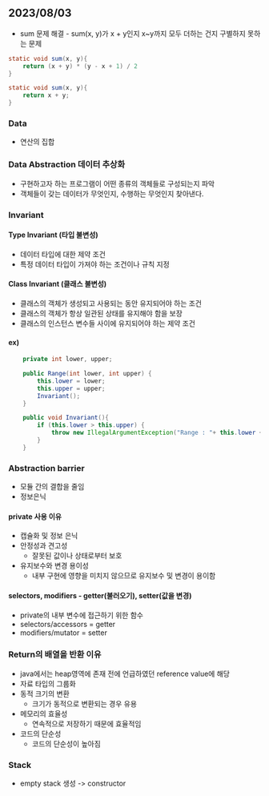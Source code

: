 ## 2023/08/03
* sum 문제 해결 - sum(x, y)가 x + y인지 x~y까지 모두 더하는 건지 구별하지 못하는 문제
```java
static void sum(x, y){
    return (x + y) * (y - x + 1) / 2
}

static void sum(x, y){
    return x + y;
}
```

### Data
* 연산의 집합

### Data Abstraction 데이터 추상화
* 구현하고자 하는 프로그램이 어떤 종류의 객체들로 구성되는지 파악
* 객체들이 갖는 데이터가 무엇인지, 수행하는 무엇인지 찾아낸다.

### Invariant
#### Type Invariant (타입 불변성)
* 데이터 타입에 대한 제약 조건
* 특정 데이터 타입이 가져야 하는 조건이나 규칙 지정 

#### Class Invariant (클래스 불변성)
* 클래스의 객체가 생성되고 사용되는 동안 유지되어야 하는 조건
* 클래스의 객체가 항상 일관된 상태를 유지해야 함을 보장
* 클래스의 인스턴스 변수들 사이에 유지되어야 하는 제약 조건

#### ex)
```java
    private int lower, upper;

    public Range(int lower, int upper) {
        this.lower = lower; 
        this.upper = upper;
        Invariant();
    }

    public void Invariant(){
        if (this.lower > this.upper) {
            throw new IllegalArgumentException("Range : "+ this.lower + ">" + this.upper);
        }
    }
```
### Abstraction barrier
* 모듈 간의 결합을 줄임
* 정보은닉
#### private 사용 이유
* 캡슐화 및 정보 은닉
* 안정성과 견고성
  * 잘못된 값이나 상태로부터 보호
* 유지보수와 변경 용이성
  * 내부 구현에 영향을 미치지 않으므로 유지보수 및 변경이 용이함
#### selectors, modifiers - getter(불러오기), setter(값을 변경)
* private의 내부 변수에 접근하기 위한 함수
* selectors/accessors = getter
* modifiers/mutator = setter

### Return의 배열을 반환 이유
* java에서는 heap영역에 존재 전에 언급하였던 reference value에 해당
* 자료 타입의 그룹화
* 동적 크기의 변환
  * 크기가 동적으로 변환되는 경우 유용
* 메모리의 효율성
  * 연속적으로 저장하기 때문에 효율적임
* 코드의 단순성
  * 코드의 단순성이 높아짐


### Stack
* empty stack 생성 -> constructor